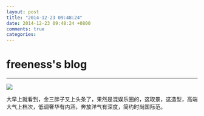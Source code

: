 ```yaml
---
layout: post
title: "2014-12-23 09:48:24"
date: 2014-12-23 09:48:24 +0800
comments: true
categories: 
---
```


# freeness's blog

----------

![](http://okqmqrbgo.bkt.clouddn.com/201412230948241.jpg)

>
大早上就看到，金三胖子又上头条了，果然是混娱乐圈的，这取景，这造型，高端大气上档次，低调奢华有内涵，奔放洋气有深度，简约时尚国际范。